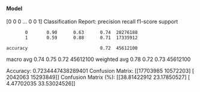 #### Model
[0 0 0 ... 0 0 1]
Classification Report:
              precision    recall  f1-score   support

           0       0.90      0.63      0.74  28276188
           1       0.59      0.88      0.71  17335912

    accuracy                           0.72  45612100
   macro avg       0.74      0.75      0.72  45612100
weighted avg       0.78      0.72      0.73  45612100

Accuracy: 0.7234447438289401
Confusion Matrix:
[[17703985 10572203]
 [ 2042063 15293849]]
Confusion Matrix (%):
[[38.81422912 23.17850527]
 [ 4.47702035 33.53024526]]
